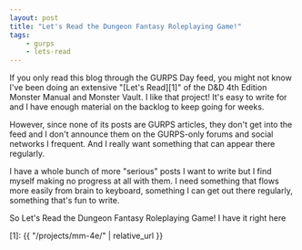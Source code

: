 ```yaml
---
layout: post
title: "Let's Read the Dungeon Fantasy Roleplaying Game!"
tags:
    - gurps
    - lets-read
---
```


If you only read this blog through the GURPS Day feed, you might not know I've
been doing an extensive "[Let's Read][1]" of the D&D 4th Edition Monster Manual
and Monster Vault. I like that project! It's easy to write for and I have enough
material on the backlog to keep going for weeks.

However, since none of its posts are GURPS articles, they don't get into the
feed and I don't announce them on the GURPS-only forums and social networks I
frequent. And I really want something that can appear there regularly.

I have a whole bunch of more "serious" posts I want to write but I find myself
making no progress at all with them. I need something that flows more easily
from brain to keyboard, something I can get out there regularly, something
that's fun to write.

So Let's Read the Dungeon Fantasy Roleplaying Game! I have it right here


[1]: {{ "/projects/mm-4e/" | relative_url }}
